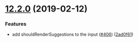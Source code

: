 <a name="12.2.0"></a>
# [12.2.0](https://github.com/purposeindustries/intellyo-application-design-system/compare/v12.1.0...v12.2.0) (2019-02-12)


### Features

* add shouldRenderSuggestions to the input ([#406](https://github.com/purposeindustries/intellyo-application-design-system/issues/406)) ([2ad0f61](https://github.com/purposeindustries/intellyo-application-design-system/commit/2ad0f61))



